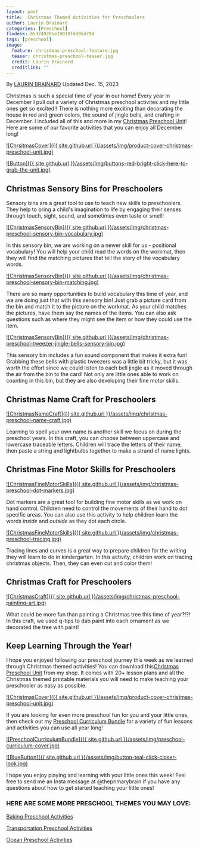 ```yaml
---
layout: post
title:  Christmas Themed Activities for Preschoolers
author: Laurin Brainard
categories: [Preschool]
flodesk: 65374920be19019fdd96d794
tags: [preschool]
image:
  feature: christmas-preschool-feature.jpg
  teaser: christmas-preschool-teaser.jpg
  credit: Laurin Brainard
  creditlink: ""
---
```

By [LAURIN BRAINARD](https://theprimarybrain.com/menu/about/) Updated Dec. 15, 2023

Christmas is such a special time of year in our home! Every year in December I pull out a variety of Christmas preschool activites and my little ones get so excited!! There is nothing more exciting than decorating the house in red and green colors, the sound of jingle bells, and crafting in December. I included all of this and more in my [Christmas Preschool Unit](https://www.teacherspayteachers.com/Product/Christmas-Theme-Preschool-Curriculum-Lesson-Plans-December-Pre-K-Activities-10550121?utm_source=PB%20Blog&utm_campaign=Preschool%20Curriculum%20Unit)! Here are some of our favorite activities that you can enjoy all December long!

[![ChrsitmasCover]({{ site.github.url }}/assets/img/product-cover-christmas-preschool-unit.jpg)](https://www.teacherspayteachers.com/Product/Christmas-Theme-Preschool-Curriculum-Lesson-Plans-December-Pre-K-Activities-10550121?utm_source=PB%20Blog&utm_campaign=Preschool%20Curriculum%20Unit)

[![Button]({{ site.github.url }}/assets/img/buttons-red-bright-click-here-to-grab-the-unit.jpg)](https://www.teacherspayteachers.com/Product/Christmas-Theme-Preschool-Curriculum-Lesson-Plans-December-Pre-K-Activities-10550121?utm_source=PB%20Blog&utm_campaign=Preschool%20Curriculum%20Unit)

## Christmas Sensory Bins for Preschoolers

Sensory bins are a great tool to use to teach new skills to preschoolers. They help to bring a child's imagination to life by engaging their senses through touch, sight, sound, and sometimes even taste or smell! 

[![ChristmasSensoryBin]({{ site.github.url }}/assets/img/christmas-preschool-sensory-bin-vocabulary.jpg)](https://www.teacherspayteachers.com/Product/Christmas-Theme-Preschool-Curriculum-Lesson-Plans-December-Pre-K-Activities-10550121?utm_source=PB%20Blog&utm_campaign=Preschool%20Curriculum%20Unit)

In this sensory bin, we are working on a newer skill for us - positional vocabulary! You will help your child read the words on the workmat, then they will find the matching pictures that tell the story of the vocabulary words.

[![ChristmasSensoryBin]({{ site.github.url }}/assets/img/christmas-preschool-sensory-bin-matching.jpg)](https://www.teacherspayteachers.com/Product/Christmas-Theme-Preschool-Curriculum-Lesson-Plans-December-Pre-K-Activities-10550121?utm_source=PB%20Blog&utm_campaign=Preschool%20Curriculum%20Unit)

There are so many opportunities to build vocabulary this time of year, and we are doing just that with this sensory bin! Just grab a picture card from the bin and match it to the picture on the workmat. As your child matches the pictures, have them say the names of the items. You can also ask questions such as where they might see the item or how they could use the item.

[![ChristmasSensoryBin]({{ site.github.url }}/assets/img/christmas-preschool-tweezer-jingle-bells-sensory-bin.jpg)](https://www.teacherspayteachers.com/Product/Christmas-Theme-Preschool-Curriculum-Lesson-Plans-December-Pre-K-Activities-10550121?utm_source=PB%20Blog&utm_campaign=Preschool%20Curriculum%20Unit)

This sensory bin includes a fun sound component that makes it extra fun! Grabbing these bells with plastic tweezers was a little bit tricky, but it was worth the effort since we could listen to each bell jingle as it moved through the air from the bin to the card! Not only are little ones able to work on counting in this bin, but they are also developing their fine motor skills.

## Christmas Name Craft for Preschoolers

[![ChristmasNameCraft]({{ site.github.url }}/assets/img/christmas-preschool-name-craft.jpg)](https://www.teacherspayteachers.com/Product/Christmas-Theme-Preschool-Curriculum-Lesson-Plans-December-Pre-K-Activities-10550121?utm_source=PB%20Blog&utm_campaign=Preschool%20Curriculum%20Unit)

Learning to spell your own name is another skill we focus on during the preschool years. In this craft, you can choose between uppercase and lowercase traceable letters. Children will trace the letters of their name, then paste a string and lightbulbs together to make a strand of name lights. 

## Christmas Fine Motor Skills for Preschoolers

[![ChristmasFineMotorSkills]({{ site.github.url }}/assets/img/christmas-preschool-dot-markers.jpg)](https://www.teacherspayteachers.com/Product/Christmas-Theme-Preschool-Curriculum-Lesson-Plans-December-Pre-K-Activities-10550121?utm_source=PB%20Blog&utm_campaign=Preschool%20Curriculum%20Unit)

Dot markers are a great tool for building fine motor skills as we work on hand control. Children need to control the movements of their hand to dot specific areas. You can also use this activity to help children learn the words _inside_ and _outside_ as they dot each circle.

[![ChristmasFineMotorSkills]({{ site.github.url }}/assets/img/christmas-preschool-tracing.jpg)](https://www.teacherspayteachers.com/Product/Christmas-Theme-Preschool-Curriculum-Lesson-Plans-December-Pre-K-Activities-10550121?utm_source=PB%20Blog&utm_campaign=Preschool%20Curriculum%20Unit)

Tracing lines and curves is a great way to prepare children for the writing they will learn to do in kindergarten. In this activity, children work on tracing christmas objects. Then, they can even cut and color them!

## Christmas Craft for Preschoolers

[![ChristmasCraft]({{ site.github.url }}/assets/img/christmas-preschool-painting-art.jpg)](https://www.teacherspayteachers.com/Product/Christmas-Theme-Preschool-Curriculum-Lesson-Plans-December-Pre-K-Activities-10550121?utm_source=PB%20Blog&utm_campaign=Preschool%20Curriculum%20Unit)

What could be more fun than painting a Christmas tree this time of year?!?! In this craft, we used q-tips to dab paint into each ornament as we decorated the tree with paint!

## Keep Learning Through the Year!

I hope you enjoyed following our preschool journey this week as we learned through Christmas themed activities! You can download this[Christmas Preschool Unit](https://www.teacherspayteachers.com/Product/Christmas-Theme-Preschool-Curriculum-Lesson-Plans-December-Pre-K-Activities-10550121?utm_source=PB%20Blog&utm_campaign=Preschool%20Curriculum%20Unit) from my shop. It comes with 20+ lesson plans and all the Christmas themed printable materials you will need to make teaching your preschooler as easy as possible. 

[![ChristmasCover]({{ site.github.url }}/assets/img/product-cover-christmas-preschool-unit.jpg)](https://www.teacherspayteachers.com/Product/Christmas-Theme-Preschool-Curriculum-Lesson-Plans-December-Pre-K-Activities-10550121?utm_source=PB%20Blog&utm_campaign=Preschool%20Curriculum%20Unit)

If you are looking for even more preschool fun for you and your little ones, then check out my [Preschool Curriculum Bundle](https://www.teacherspayteachers.com/Product/Preschool-Curriculum-and-Lesson-Plans-Pre-K-Classroom-Homeschool-Themes-8371836?utm_source=PB%20Blog&utm_campaign=Transportation%20Preschool%20Blog%20End%20Bundle%20Link) for a variety of fun lessons and activities you can use all year long!

[![PreschoolCurriculumBundle]({{ site.github.url }}/assets/img/preschool-curriculum-cover.jpg)](https://www.teacherspayteachers.com/Product/Preschool-Curriculum-and-Lesson-Plans-Pre-K-Classroom-Homeschool-Themes-8371836?utm_source=PB%20Blog&utm_campaign=Preschool%20Curriculum%20Bundle%20Cover)

[![BlueButton]({{ site.github.url }}/assets/img/button-teal-click-closer-look.jpg)](https://www.teacherspayteachers.com/Product/Preschool-Curriculum-and-Lesson-Plans-Pre-K-Classroom-Homeschool-Themes-8371836?utm_source=PB%20Blog&utm_campaign=Preschool%20Curriculum%20Bundle%20Cover)

I hope you enjoy playing and learning with your little ones this week! Feel free to send me an Insta message at @theprimarybrain if you have any questions about how to get started teaching your little ones!

### HERE ARE SOME MORE PRESCHOOL THEMES YOU MAY LOVE:

[Baking Preschool Activities](https://theprimarybrain.com/preschool/2023/03/09/Baking-Activities-For-Preschoolers/)

[Transportation Preschool Activities](https://theprimarybrain.com/preschool/2023/07/03/Transportation-Preschool-Theme/)

[Ocean Preschool Activities](https://theprimarybrain.com/preschool/2020/05/31/Ocean-Preschool-Activities/)
